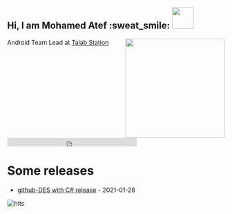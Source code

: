 <h2>Hi, I am Mohamed Atef :sweat_smile: <img src="https://media.giphy.com/media/mGcNjsfWAjY5AEZNw6/giphy.gif" width="50"></h2>
<img align='right' src="https://media.giphy.com/media/ieyl9zmCjO4b4t6qoY/giphy.gif" width="230">



Android Team Lead at [Talab Station](https://play.google.com/store/apps/details?id=mo.atef.talab.station.client)


<iframe allowtransparency="true" frameborder="0" scrolling="no" src="http://platform.twitter.com/widgets/follow_button.html?screen_name=jermolene"  style="width:300px; height:20px;"></iframe>




# Some releases
<!-- recent_releases starts -->
* [github-DES with C# release](https://github.com/Prof-MohamedAtef/encryptDecryptPlainText_in_CShasrp/releases/tag/1.0) - 2021-01-28
<!-- recent_releases ends -->

![hits](https://visitor-badge.glitch.me/badge?page_id=Prof-MohamedAtef)